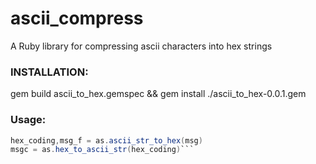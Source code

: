 # ascii_compress
A Ruby library for compressing ascii characters into hex strings



### INSTALLATION:
gem build ascii_to_hex.gemspec && gem install ./ascii_to_hex-0.0.1.gem


### Usage:
```as = Ascii_to_hex_obj.new(alpha,default_char = default)   
hex_coding,msg_f = as.ascii_str_to_hex(msg)
msgc = as.hex_to_ascii_str(hex_coding)```
